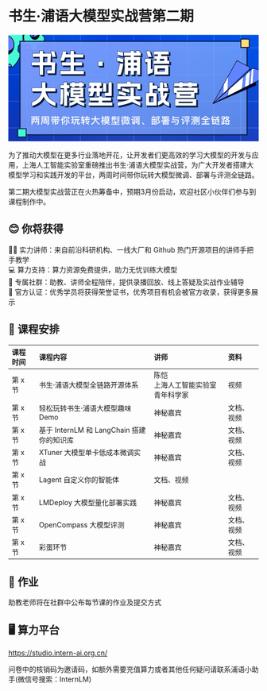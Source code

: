 # 书生·浦语大模型实战营第二期

![](./asset/camp.png)

为了推动大模型在更多行业落地开花，让开发者们更高效的学习大模型的开发与应用，上海人工智能实验室重磅推出书生·浦语大模型实战营，为广大开发者搭建大模型学习和实践开发的平台，两周时间带你玩转大模型微调、部署与评测全链路。

第二期大模型实战营正在火热筹备中，预期3月份启动，欢迎社区小伙伴们参与到课程制作中。 

## 😊 你将获得

👨‍🏫 实力讲师：来自前沿科研机构、一线大厂和 Github 热门开源项目的讲师手把手教学  
💻 算力支持：算力资源免费提供，助力无忧训练大模型  
💬 专属社群：助教、讲师全程陪伴，提供录播回放、线上答疑及实战作业辅导  
📜 官方认证：优秀学员将获得荣誉证书，优秀项目有机会被官方收录，获得更多展示  

## 📅 课程安排

|课程时间|课程内容|讲师|资料|
|:-----|:----|:----|:-----|
|第 x 节|书生·浦语大模型全链路开源体系 |陈恺 </br>上海人工智能实验室青年科学家|视频|
|第 x 节|轻松玩转书生·浦语大模型趣味 Demo|神秘嘉宾| 文档、视频 |
|第 x 节|基于 InternLM 和 LangChain 搭建你的知识库|神秘嘉宾| 文档、视频|
|第 x 节|XTuner 大模型单卡低成本微调实战|神秘嘉宾| 文档、视频 |
|第 x 节|Lagent 自定义你的智能体| 文档、视频 | 
|第 x 节|LMDeploy 大模型量化部署实践|神秘嘉宾| 文档、视频 |
|第 x 节|OpenCompass 大模型评测|神秘嘉宾| 文档、视频  |
|第 x 节|彩蛋环节| 神秘嘉宾 | 文档、视频  |


## 📝 作业

助教老师将在社群中公布每节课的作业及提交方式

## 🖥️ 算力平台

https://studio.intern-ai.org.cn/

问卷中的核销码为邀请码，如额外需要充值算力或者其他任何疑问请联系浦语小助手(微信号搜索：InternLM)
